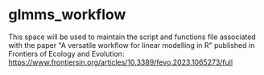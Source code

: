 # glmms_workflow
This space will be used to maintain the script and functions file associated with the paper "A versatile workflow for linear modelling in R" published in Frontiers of Ecology and Evolution:
https://www.frontiersin.org/articles/10.3389/fevo.2023.1065273/full
